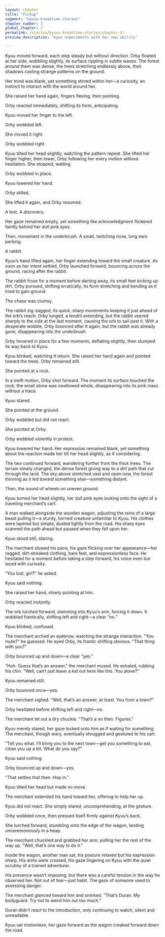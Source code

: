 ```yaml
---
layout: chapter
title: "Pickup"
segment: "kyuus-breaktime-stories"
chapter_number: 3
global_chapter: 3
permalink: /stories/kyuus-breaktime-stories/chapter-3/
preview_description: "Kyuu experiments with her new ability"

---
```

Kyuu moved forward, each step steady but without direction. Orby floated at her side, wobbling slightly, its surface rippling in subtle waves. The forest around them was dense, the trees stretching endlessly above, their shadows casting strange patterns on the ground.

Her mind was blank, yet something stirred within her—a curiosity, an instinct to interact with the world around her.

She raised her hand again, fingers flexing, then pointing.

Orby reacted immediately, shifting its form, anticipating.

Kyuu moved her finger to the left.

Orby wobbled left.

She moved it right.

Orby wobbled right.

Kyuu tilted her head slightly, watching the pattern repeat. She lifted her finger higher, then lower, Orby following her every motion without hesitation. She stopped, waiting.

Orby wobbled in place.

Kyuu lowered her hand.

Orby stilled.

She lifted it again, and Orby resumed.

A test. A discovery.

Her gaze remained empty, yet something like acknowledgment flickered faintly behind her dull pink eyes.

Then, movement in the underbrush. A small, twitching nose, long ears perking.

A rabbit.

Kyuu’s hand lifted again, her finger extending toward the small creature. As soon as her intent settled, Orby launched forward, bouncing across the ground, racing after the rabbit.

The rabbit froze for a moment before darting away, its small feet kicking up dirt. Orby pursued, shifting erratically, its form stretching and bending as it tried to gain ground.

The chase was clumsy.

The rabbit zig-zagged, its quick, sharp movements keeping it just ahead of the orb’s reach. Orby lunged, a tendril extending, but the rabbit veered sharply to the side at the last moment, causing the orb to sail past it. With a desperate wobble, Orby bounced after it again, but the rabbit was already gone, disappearing into the underbrush.

Orby hovered in place for a few moments, deflating slightly, then slumped its way back to Kyuu.

Kyuu blinked, watching it return. She raised her hand again and pointed toward the trees. Orby remained still.

She pointed at a rock.

In a swift motion, Orby shot forward. The moment its surface touched the rock, the small stone was swallowed whole, disappearing into its pink mass without a trace.

Kyuu stared.

She pointed at the ground.

Orby wobbled but did not react.

She pointed at Orby.

Orby wobbled violently in protest.

Kyuu lowered her hand. Her expression remained blank, yet something about the reaction made her tilt her head slightly, as if considering.

The two continued forward, wandering further from the thick trees. The terrain slowly changed, the dense forest giving way to a dirt path that cut through the land. The sky above stretched vast and open now, the forest thinning as it led toward something else—something distant.

Then, the sound of wheels on uneven ground.

Kyuu turned her head slightly, her dull pink eyes locking onto the sight of a traveling merchant’s cart.

A man walked alongside the wooden wagon, adjusting the reins of a large beast pulling it—a sturdy, horned creature unfamiliar to Kyuu. His clothes were layered but simple, dusted lightly from the road. His sharp eyes scanned the path ahead but paused when they fell upon her.

Kyuu stood still, staring.

The merchant slowed his pace, his gaze flicking over her appearance—her ragged, dirt-streaked clothing, bare feet, and expressionless face. He hesitated for a moment before taking a step forward, his voice even but laced with curiosity.

"You lost, girl?" he asked.

Kyuu said nothing.

She raised her hand, slowly pointing at him.

Orby reacted instantly.

The orb lurched forward, slamming into Kyuu’s arm, forcing it down. It wobbled frantically, shifting left and right—a clear “no.”

Kyuu blinked, confused.

The merchant arched an eyebrow, watching the strange interaction. "You mute?" he guessed. He eyed Orby, its frantic shifting obvious. "That thing with you?"

Orby bounced up and down—a clear “yes.”

"Huh. Guess that’s an answer," the merchant mused. He exhaled, rubbing his chin. "Well, can’t just leave a kid out here like this. You alone?"

Kyuu remained still.

Orby bounced once—yes.

The merchant sighed. "Well, that’s an answer, at least. You from a town?"

Orby hesitated before shifting left and right—no.

The merchant let out a dry chuckle. "That’s a no then. Figures."

Kyuu merely stared, her gaze locked onto him as if waiting for something. The merchant, though wary, eventually shrugged and gestured to his cart.

"Tell you what. I’ll bring you to the next town—get you something to eat, clean you up a bit. What do you say?"

Kyuu said nothing.

Orby bounced up and down—yes.

"That settles that then. Hop in."

Kyuu tilted her head but made no move.

The merchant extended his hand toward her, offering to help her up.

Kyuu did not react. She simply stared, uncomprehending, at the gesture.

Orby wobbled once, then pressed itself firmly against Kyuu’s back.

She lurched forward, stumbling onto the edge of the wagon, landing unceremoniously in a heap.

The merchant chuckled and grabbed her arm, pulling her the rest of the way up. "Well, that’s one way to do it."

Inside the wagon, another man sat, his posture relaxed but his expression sharp. His arms were crossed, his gaze lingering on Kyuu with the quiet scrutiny of a trained adventurer.

His presence wasn’t imposing, but there was a careful tension in the way he observed her. Not out of fear—just habit. The gaze of someone used to assessing danger.

The merchant glanced toward him and smirked. "That’s Duran. My bodyguard. Try not to weird him out too much."

Duran didn’t react to the introduction, only continuing to watch, silent and unreadable.

Kyuu sat motionless, her gaze forward as the wagon creaked forward down the road.
